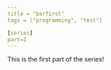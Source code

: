```yaml
---
title = "barfirst"
tags = ["programming", "test"]

[series]
part=1
---
```


This is the first part of the series!
